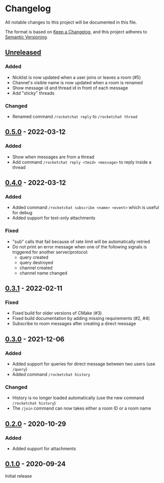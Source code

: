 # Changelog
All notable changes to this project will be documented in this file.

The format is based on [Keep a Changelog](https://keepachangelog.com/en/1.0.0/),
and this project adheres to [Semantic Versioning](https://semver.org/spec/v2.0.0.html).

## [Unreleased]

### Added

- Nicklist is now updated when a user joins or leaves a room (#5)
- Channel's visible name is now updated when a room is renamed
- Show message id and thread id in front of each message
- Add "sticky" threads

### Changed

- Renamed command `/rocketchat reply` to `/rocketchat thread`

## [0.5.0] - 2022-03-12

### Added

- Show when messages are from a thread
- Add command `/rocketchat reply <tmid> <message>` to reply inside a thread

## [0.4.0] - 2022-03-12

### Added

- Added command `/rocketchat subscribe <name> <event>` which is useful for
  debug
- Added support for text-only attachments

### Fixed

- "sub" calls that fail because of rate limit will be automatically retried
- Do not print an error message when one of the following signals is triggered
  for another server/protocol:
    - query created
    - query destroyed
    - channel created
    - channel name changed

## [0.3.1] - 2022-02-11

### Fixed

- Fixed build for older versions of CMake (#3)
- Fixed build documentation by adding missing requirements (#2, #4)
- Subscribe to room messages after creating a direct message

## [0.3.0] - 2021-12-06

### Added

- Added support for queries for direct message between two users (use `/query`)
- Added command `/rocketchat history`

### Changed

- History is no longer loaded automatically (use the new command `/rocketchat history`)
- The `/join` command can now takes either a room ID or a room name

## [0.2.0] - 2020-10-29

### Added

- Added support for attachments


## [0.1.0] - 2020-09-24

Initial release

[Unreleased]: https://github.com/jajm/irssi-rocketchat/compare/v0.5.0...HEAD
[0.5.0]: https://github.com/jajm/irssi-rocketchat/releases/tag/v0.5.0
[0.4.0]: https://github.com/jajm/irssi-rocketchat/releases/tag/v0.4.0
[0.3.1]: https://github.com/jajm/irssi-rocketchat/releases/tag/v0.3.1
[0.3.0]: https://github.com/jajm/irssi-rocketchat/releases/tag/v0.3.0
[0.2.0]: https://github.com/jajm/irssi-rocketchat/releases/tag/v0.2.0
[0.1.0]: https://github.com/jajm/irssi-rocketchat/releases/tag/v0.1.0
